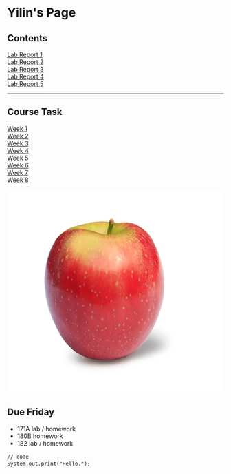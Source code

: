 # Yilin's Page

## Contents
[Lab Report 1](lab-report-1-week-2.html)
<br/>[Lab Report 2](lab-report-2-week-4.html)
<br/>[Lab Report 3](lab-report-3-week-6.html)
<br/>[Lab Report 4](lab-report-4-week-8.html)
<br/>[Lab Report 5](lab-report-5-week-10.html)

***


## Course Task
[Week 1](https://ucsd-cse15l-w22.github.io/week/week1/)
<br/> [Week 2](https://ucsd-cse15l-w22.github.io/week/week2/)
<br/> [Week 3](https://ucsd-cse15l-w22.github.io/week/week3/)
<br/> [Week 4](https://ucsd-cse15l-w22.github.io/week/week4/)
<br/> [Week 5](https://ucsd-cse15l-w22.github.io/week/week5/)
<br/> [Week 6](https://ucsd-cse15l-w22.github.io/week/week6/)
<br/> [Week 7](https://ucsd-cse15l-w22.github.io/week/week7/)
<br/> [Week 8](https://ucsd-cse15l-w22.github.io/week/week8/)


<p align = "center">
    <img src="applepic.png" width="600" height="472" />
</p>


## Due Friday
* 171A lab / homework
* 180B homework
* 182 lab / homework

```
// code
System.out.print("Hello.");
```

